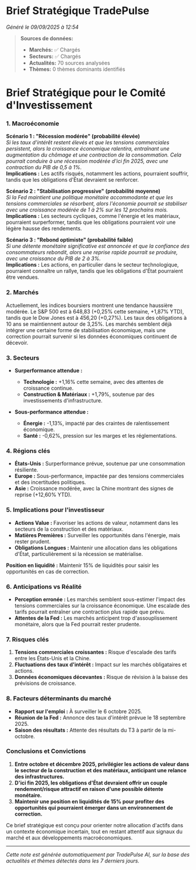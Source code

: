 # Brief Stratégique TradePulse

*Généré le 09/09/2025 à 12:54*

> **Sources de données:**
> - **Marchés:** ✅ Chargés
> - **Secteurs:** ✅ Chargés
> - **Actualités:** 70 sources analysées
> - **Thèmes:** 0 thèmes dominants identifiés

# Brief Stratégique pour le Comité d'Investissement

### 1. Macroéconomie

**Scénario 1 : "Récession modérée" (probabilité élevée)**  
*Si les taux d'intérêt restent élevés et que les tensions commerciales persistent, alors la croissance économique ralentira, entraînant une augmentation du chômage et une contraction de la consommation. Cela pourrait conduire à une récession modérée d'ici fin 2025, avec une contraction du PIB de 0,5 à 1%.*  
**Implications :** Les actifs risqués, notamment les actions, pourraient souffrir, tandis que les obligations d'État devraient se renforcer.

**Scénario 2 : "Stabilisation progressive" (probabilité moyenne)**  
*Si la Fed maintient une politique monétaire accommodante et que les tensions commerciales se résorbent, alors l'économie pourrait se stabiliser avec une croissance modérée de 1 à 2% sur les 12 prochains mois.*  
**Implications :** Les secteurs cycliques, comme l'énergie et les matériaux, pourraient surperformer, tandis que les obligations pourraient voir une légère hausse des rendements.

**Scénario 3 : "Rebond optimiste" (probabilité faible)**  
*Si une détente monétaire significative est annoncée et que la confiance des consommateurs rebondit, alors une reprise rapide pourrait se produire, avec une croissance du PIB de 2 à 3%.*  
**Implications :** Les actions, en particulier dans le secteur technologique, pourraient connaître un rallye, tandis que les obligations d'État pourraient être vendues.

### 2. Marchés

Actuellement, les indices boursiers montrent une tendance haussière modérée. Le S&P 500 est à 648,83 (+0,25% cette semaine, +1,87% YTD), tandis que le Dow Jones est à 456,20 (+0,27%). Les taux des obligations à 10 ans se maintiennent autour de 3,25%. Les marchés semblent déjà intégrer une certaine forme de stabilisation économique, mais une correction pourrait survenir si les données économiques continuent de décevoir.

### 3. Secteurs

- **Surperformance attendue :**  
  - **Technologie :** +1,16% cette semaine, avec des attentes de croissance continue.
  - **Construction & Matériaux :** +1,79%, soutenue par des investissements d'infrastructure.
  
- **Sous-performance attendue :**  
  - **Énergie :** -1,13%, impacté par des craintes de ralentissement économique.
  - **Santé :** -0,62%, pression sur les marges et les réglementations.

### 4. Régions clés

- **États-Unis :** Surperformance prévue, soutenue par une consommation résiliente.
- **Europe :** Sous-performance, impactée par des tensions commerciales et des incertitudes politiques.
- **Asie :** Croissance modérée, avec la Chine montrant des signes de reprise (+12,60% YTD).

### 5. Implications pour l'investisseur

- **Actions Value :** Favoriser les actions de valeur, notamment dans les secteurs de la construction et des matériaux.
- **Matières Premières :** Surveiller les opportunités dans l'énergie, mais rester prudent.
- **Obligations Longues :** Maintenir une allocation dans les obligations d'État, particulièrement si la récession se matérialise.

**Position en liquidité :** Maintenir 15% de liquidités pour saisir les opportunités en cas de correction.

### 6. Anticipations vs Réalité

- **Perception erronée :** Les marchés semblent sous-estimer l'impact des tensions commerciales sur la croissance économique. Une escalade des tarifs pourrait entraîner une contraction plus rapide que prévu.
- **Attentes de la Fed :** Les marchés anticipent trop d'assouplissement monétaire, alors que la Fed pourrait rester prudente.

### 7. Risques clés

1. **Tensions commerciales croissantes :** Risque d'escalade des tarifs entre les États-Unis et la Chine.
2. **Fluctuations des taux d'intérêt :** Impact sur les marchés obligataires et actions.
3. **Données économiques décevantes :** Risque de révision à la baisse des prévisions de croissance.

### 8. Facteurs déterminants du marché

- **Rapport sur l'emploi :** À surveiller le 6 octobre 2025.
- **Réunion de la Fed :** Annonce des taux d'intérêt prévue le 18 septembre 2025.
- **Saison des résultats :** Attente des résultats du T3 à partir de la mi-octobre.

### Conclusions et Convictions

1. **Entre octobre et décembre 2025, privilégier les actions de valeur dans le secteur de la construction et des matériaux, anticipant une relance des infrastructures.**
2. **D'ici fin 2025, les obligations d'État devraient offrir un couple rendement/risque attractif en raison d'une possible détente monétaire.**
3. **Maintenir une position en liquidités de 15% pour profiter des opportunités qui pourraient émerger dans un environnement de correction.**

Ce brief stratégique est conçu pour orienter notre allocation d'actifs dans un contexte économique incertain, tout en restant attentif aux signaux du marché et aux développements macroéconomiques.

---

*Cette note est générée automatiquement par TradePulse AI, sur la base des actualités et thèmes détectés dans les 7 derniers jours.*
